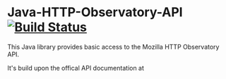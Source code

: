 # Java-HTTP-Observatory-API [![Build Status](https://travis-ci.org/stoennies/java-http-observatory-api.svg?branch=master)](https://travis-ci.org/stoennies/java-http-observatory-api)
This Java library provides basic access to the Mozilla HTTP Observatory API.

It's build upon the offical API documentation at 
